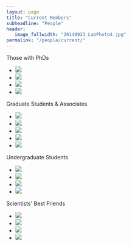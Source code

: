 ```yaml
---
layout: page
title: "Current Members"
subheadline: "People"
header:
   image_fullwidth: "20140923_LabPhoto4.jpg"
permalink: "/people/current/"
---
```

<head>
  <base href="https://ShiuLab.github.io/images/people/" target="_blank">
</head>


Those with PhDs
<html>
<body>
<ul class="small-block-grid-2 medium-block-grid-3 large-block-grid-4">
  <li><img src="shinhan.png" /></li>
  <li><img src="melissa.jpg" /></li>
  <li><img src="peipei.jpg" /></li>
  <li><img src="liang.jpg" /></li>
</ul>
</body>
</html>


Graduate Students & Associates
<html>
<body>
<ul class="small-block-grid-2 medium-block-grid-3 large-block-grid-4">
  <li><img src="beth.jpg" /></li>
  <li><img src="siobhan.jpg" /></li>
  <li><img src="christina.jpg" /></li>
  <li><img src="fanrui.jpg" /></li>
  <li><img src="weilan.jpg" /></li>
</ul>
</body>
</html>


Undergraduate Students
<html>
<body>
<ul class="small-block-grid-2 medium-block-grid-3 large-block-grid-4">
  <li><img src="paityn.png" /></li>
  <li><img src="lizzie.png" /></li>
  <li><img src="sarah.png" /></li>
  <li><img src="dante.jpg" /></li>
</ul>
</body>
</html>


Scientists' Best Friends
<html>
<body>
<ul class="small-block-grid-2 medium-block-grid-3 large-block-grid-4">
  <li><img src="mel.jpg" /></li>
  <li><img src="koby.jpg" /></li>
  <li><img src="mac.png" /></li>
  <li><img src="radar.jpg" /></li>
</ul>
</body>
</html>